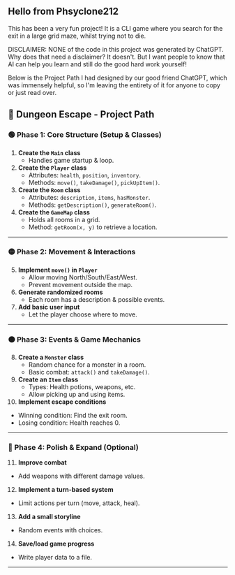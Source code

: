 ## Hello from Phsyclone212
   This has been a very fun project! It is a CLI game where you search for the exit in a large grid maze,
   whilst trying not to die.

   DISCLAIMER: NONE of the code in this project was generated by ChatGPT. Why does that need a disclaimer? It doesn't.
   But I want people to know that AI can help you learn and still do the good hard work yourself!
   
   Below is the Project Path I had designed by our good friend ChatGPT, which was immensely helpful,
   so I'm leaving the entirety of it for anyone to copy or just read over.

## **📜 Dungeon Escape - Project Path**
### **🟢 Phase 1: Core Structure (Setup & Classes)**
1. **Create the `Main` class**  
   - Handles game startup & loop.  
2. **Create the `Player` class**  
   - Attributes: `health`, `position`, `inventory`.  
   - Methods: `move()`, `takeDamage()`, `pickUpItem()`.  
3. **Create the `Room` class**  
   - Attributes: `description`, `items`, `hasMonster`.  
   - Methods: `getDescription()`, `generateRoom()`.  
4. **Create the `GameMap` class**  
   - Holds all rooms in a grid.  
   - Method: `getRoom(x, y)` to retrieve a location.

---

### **🟡 Phase 2: Movement & Interactions**
5. **Implement `move()` in `Player`**  
   - Allow moving North/South/East/West.  
   - Prevent movement outside the map.  
6. **Generate randomized rooms**  
   - Each room has a description & possible events.  
7. **Add basic user input**  
   - Let the player choose where to move.

---

### **🟠 Phase 3: Events & Game Mechanics**
8. **Create a `Monster` class**  
   - Random chance for a monster in a room.  
   - Basic combat: `attack()` and `takeDamage()`. 
9. **Create an `Item` class**  
   - Types: Health potions, weapons, etc.  
   - Allow picking up and using items.  
10. **Implement escape conditions**  
   - Winning condition: Find the exit room.  
   - Losing condition: Health reaches 0.

---

### **🔴 Phase 4: Polish & Expand (Optional)**
11. **Improve combat**  
   - Add weapons with different damage values.  
12. **Implement a turn-based system**  
   - Limit actions per turn (move, attack, heal).  
13. **Add a small storyline**  
   - Random events with choices.  
14. **Save/load game progress**  
   - Write player data to a file.

---